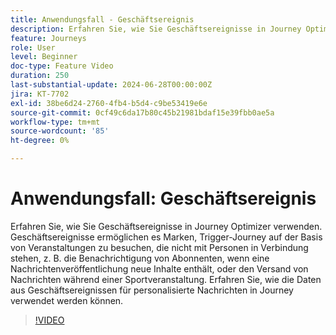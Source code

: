 ```yaml
---
title: Anwendungsfall - Geschäftsereignis
description: Erfahren Sie, wie Sie Geschäftsereignisse in Journey Optimizer verwenden. Erfahren Sie, wie die Daten aus Geschäftsereignissen für personalisierte Nachrichten in Journey verwendet werden können.
feature: Journeys
role: User
level: Beginner
doc-type: Feature Video
duration: 250
last-substantial-update: 2024-06-28T00:00:00Z
jira: KT-7702
exl-id: 38be6d24-2760-4fb4-b5d4-c9be53419e6e
source-git-commit: 0cf49c6da17b80c45b21981bdaf15e39fbb0ae5a
workflow-type: tm+mt
source-wordcount: '85'
ht-degree: 0%

---
```



# Anwendungsfall: Geschäftsereignis

Erfahren Sie, wie Sie Geschäftsereignisse in Journey Optimizer verwenden. Geschäftsereignisse ermöglichen es Marken, Trigger-Journey auf der Basis von Veranstaltungen zu besuchen, die nicht mit Personen in Verbindung stehen, z. B. die Benachrichtigung von Abonnenten, wenn eine Nachrichtenveröffentlichung neue Inhalte enthält, oder den Versand von Nachrichten während einer Sportveranstaltung. Erfahren Sie, wie die Daten aus Geschäftsereignissen für personalisierte Nachrichten in Journey verwendet werden können.

>[!VIDEO](https://video.tv.adobe.com/v/334234/?learn=on)
